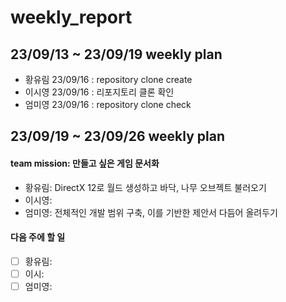# weekly_report

## 23/09/13 ~ 23/09/19 weekly plan  
* 황유림 23/09/16 : repository clone create  
* 이시영 23/09/16 : 리포지토리 클론 확인  
* 엄미영 23/09/16 : repository clone check  

## 23/09/19 ~ 23/09/26 weekly plan  

#### team mission: 만들고 싶은 게임 문서화  
* 황유림: DirectX 12로 월드 생성하고 바닥, 나무 오브젝트 불러오기  
* 이시영:  
* 엄미영: 전체적인 개발 범위 구축, 이를 기반한 제안서 다듬어 올려두기  

#### 다음 주에 할 일  
- [ ] 황유림:  
- [ ] 이시:  
- [ ] 엄미영:  

